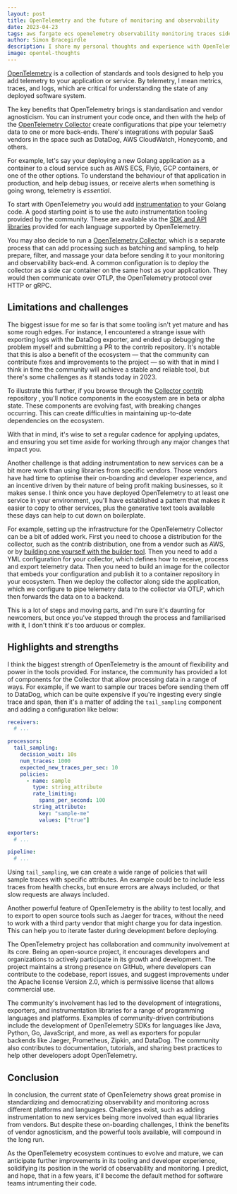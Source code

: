 ```yaml
---
layout: post
title: OpenTelemetry and the future of monitoring and observability
date: 2023-04-23
tags: aws fargate ecs openelemetry observability monitoring traces sidecar container
author: Simon Bracegirdle
description: I share my personal thoughts and experience with OpenTelemetry in 2023 — the benefits, limitations, and impact on monitoring and observability by this game-changing, vendor-agnostic framework.
image: opentel-thoughts
---
```


<!-- > What is OpenTelemetry, and why should people in the tech industry be interested in learning more about it? -->

[OpenTelemetry](https://opentelemetry.io/docs/) is a collection of standards and tools designed to help you add telemetry to your application or service. By telemetry, I mean metrics, traces, and logs, which are critical for understanding the state of any deployed software system.

<!-- > How has the development of OpenTelemetry impacted the monitoring and observability landscape, and what are its key benefits for developers and organizations? -->

The key benefits that OpenTelemetry brings is standardisation and vendor agnosticism. You can instrument your code once, and then with the help of the [OpenTelemetry Collector](https://github.com/open-telemetry/opentelemetry-collector) create configurations that pipe your telemetry data to one or more back-ends. There's integrations with popular SaaS vendors in the space such as DataDog, AWS CloudWatch, Honeycomb, and others.

<!-- > What are some common use cases for implementing OpenTelemetry, and how does it help developers gain insights into their applications' performance and reliability? -->

For example, let's say your deploying a new Golang application as a container to a cloud service such as AWS ECS, Flyio, GCP containers, or one of the other options. To understand the behaviour of that application in production, and help debug issues, or receive alerts when something is going wrong, telemetry is _essential_.

To start with OpenTelemetry you would add [instrumentation](https://opentelemetry.io/docs/instrumentation/) to your Golang code. A good starting point is to use the auto instrumentation tooling provided by the community. These are available via the [SDK and API libraries](https://opentelemetry.io/docs/instrumentation/) provided for each language supported by OpenTelemetry.

You may also decide to run a [OpenTelemetry Collector](https://github.com/open-telemetry/opentelemetry-collector), which is a separate process that can add processing such as batching and sampling, to help prepare, filter, and massage your data before sending it to your monitoring and observability back-end. A common configuration is to deploy the collector as a side car container on the same host as your application. They would then communicate over OTLP, the OpenTelemetry protocol over HTTP or gRPC.

## Limitations and challenges

<!-- > What are some limitations or challenges developers might encounter when using OpenTelemetry, and how can they overcome these obstacles? -->

The biggest issue for me so far is that some tooling isn't yet mature and has some rough edges. For instance, I encountered a strange issue with exporting logs with the DataDog exporter, and ended up debugging the problem myself and submitting a PR to the contrib repository. It's notable that this is also a benefit of the ecosystem — that the community can contribute fixes and improvements to the project — so with that in mind I think in time the community will achieve a stable and reliable tool, but there's some challenges as it stands today in 2023.

To illustrate this further, if you browse through the [Collector contrib](https://github.com/open-telemetry/opentelemetry-collector-contrib) repository , you'll notice components in the ecosystem are in beta or alpha state. These components are evolving fast, with breaking changes occurring. This can create difficulties in maintaining up-to-date dependencies on the ecosystem.

<!-- > With these limitations in mind, what strategies would you recommend for developers looking to stay on top of updates and improvements? -->

With that in mind, it's wise to set a regular cadence for applying updates, and ensuring you set time aside for working through any major changes that impact you.

Another challenge is that adding instrumentation to new services can be a bit more work than using libraries from specific vendors. Those vendors have had time to optimise their on-boarding and developer experience, and an incentive driven by their nature of being profit making businesses, so it makes sense. I think once you have deployed OpenTelemetry to at least one service in your environment, you'll have established a pattern that makes it easier to copy to other services, plus the generative text tools available these days can help to cut down on boilerplate.

For example, setting up the infrastructure for the OpenTelemetry Collector can be a bit of added work. First you need to choose a distribution for the collector, such as the contrib distribution, one from a vendor such as AWS, or by [building one yourself with the builder tool](https://opentelemetry.io/docs/collector/custom-collector/). Then you need to add a YML configuration for your collector, which defines how to receive, process and export telemetry data. Then you need to build an image for the collector that embeds your configuration and publish it to a container repository in your ecosystem. Then we deploy the collector along side the application, which we configure to pipe telemetry data to the collector via OTLP, which then forwards the data on to a backend.

This is a lot of steps and moving parts, and I'm sure it's daunting for newcomers, but once you've stepped through the process and familiarised with it, I don't think it's too arduous or complex.


## Highlights and strengths

<!-- > What are some of the most notable strengths of OpenTelemetry, and how do these strengths set it apart from other monitoring and observability solutions available in the market? -->

I think the biggest strength of OpenTelemetry is the amount of flexibility and power in the tools provided. For instance, the community has provided a lot of components for the Collector that allow processing data in a range of ways. For example, if we want to sample our traces before sending them off to DataDog, which can be quite expensive if you're ingesting every single trace and span, then it's a matter of adding the `tail_sampling` component and adding a configuration like below:

```yml
receivers:
  # ...

processors:
  tail_sampling:
    decision_wait: 10s
    num_traces: 1000
    expected_new_traces_per_sec: 10
    policies:
      - name: sample
        type: string_attribute
        rate_limiting:
          spans_per_second: 100
        string_attribute:
          key: "sample-me"
          values: ["true"]

exporters:
  # ...

pipeline:
  # ...
```

Using `tail_sampling`, we can create a wide range of policies that will sample traces with specific attributes. An example could be to include less traces from health checks, but ensure errors are always included, or that slow requests are always included.

Another powerful feature of OpenTelemetry is the ability to test locally, and to export to open source tools such as Jaeger for traces, without the need to work with a third party vendor that might charge you for data ingestion. This can help you to iterate faster during development before deploying.

<!-- > How does the OpenTelemetry project promote collaboration and community involvement, and what are some examples of how the community has contributed to its growth and success? -->

The OpenTelemetry project has collaboration and community involvement at its core. Being an open-source project, it encourages developers and organizations to actively participate in its growth and development. The project maintains a strong presence on GitHub, where developers can contribute to the codebase, report issues, and suggest improvements under the Apache license Version 2.0, which is permissive license that allows commercial use.

The community's involvement has led to the development of integrations, exporters, and instrumentation libraries for a range of programming languages and platforms. Examples of community-driven contributions include the development of OpenTelemetry SDKs for languages like Java, Python, Go, JavaScript, and more, as well as exporters for popular backends like Jaeger, Prometheus, Zipkin, and DataDog. The community also contributes to documentation, tutorials, and sharing best practices to help other developers adopt OpenTelemetry.

## Conclusion

In conclusion, the current state of OpenTelemetry shows great promise in standardizing and democratizing observability and monitoring across different platforms and languages. Challenges exist, such as adding instrumentation to new services being more involved than equal libraries from vendors. But despite these on-boarding challenges, I think the benefits of vendor agnosticism, and the powerful tools available, will compound in the long run.

As the OpenTelemetry ecosystem continues to evolve and mature, we can anticipate further improvements in its tooling and developer experience, solidifying its position in the world of observability and monitoring. I predict, and hope, that in a few years, it'll become the default method for software teams intrumenting their code.
